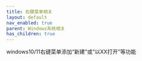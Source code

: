 ```yaml
---
title: 右键菜单相关
layout: default
nav_enabled: true
parent: Windows系统相关
has_children: true
---
```

windows10/11右键菜单添加“新建”或“以XX打开”等功能
